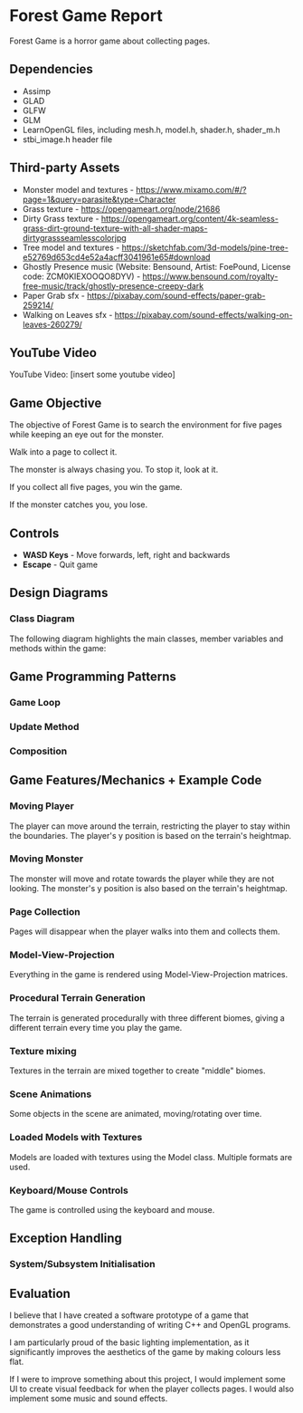 # Forest Game Report
Forest Game is a horror game about collecting pages.

## Dependencies
- Assimp
- GLAD
- GLFW
- GLM
- LearnOpenGL files, including mesh.h, model.h, shader.h, shader_m.h
- stbi_image.h header file

## Third-party Assets
- Monster model and textures - https://www.mixamo.com/#/?page=1&query=parasite&type=Character
- Grass texture - https://opengameart.org/node/21686
- Dirty Grass texture - https://opengameart.org/content/4k-seamless-grass-dirt-ground-texture-with-all-shader-maps-dirtygrassseamlesscolorjpg
- Tree model and textures - https://sketchfab.com/3d-models/pine-tree-e52769d653cd4e52a4acff3041961e65#download
- Ghostly Presence music (Website: Bensound, Artist: FoePound, License code: ZCM0KIEXOOQO8DYV) - https://www.bensound.com/royalty-free-music/track/ghostly-presence-creepy-dark
- Paper Grab sfx - https://pixabay.com/sound-effects/paper-grab-259214/
- Walking on Leaves sfx - https://pixabay.com/sound-effects/walking-on-leaves-260279/

## YouTube Video
YouTube Video: [insert some youtube video]

## Game Objective
The objective of Forest Game is to search the environment for five pages while keeping an eye out for the monster.

Walk into a page to collect it.

The monster is always chasing you. To stop it, look at it.

If you collect all five pages, you win the game.

If the monster catches you, you lose.

## Controls
- **WASD Keys** - Move forwards, left, right and backwards
- **Escape** - Quit game

## Design Diagrams

### Class Diagram
The following diagram highlights the main classes, member variables and methods within the game:
<!-- ![Game loop pattern in Letrio](./images/game_loop.png) -->

## Game Programming Patterns

### Game Loop
<!-- ![Game loop pattern in Letrio](./images/game_loop.png) -->
### Update Method
<!-- ![Game loop pattern in Letrio](./images/game_loop.png) -->
### Composition
<!-- ![Game loop pattern in Letrio](./images/game_loop.png) -->

## Game Features/Mechanics + Example Code

### Moving Player
The player can move around the terrain, restricting the player to stay within the boundaries. The player's y position is based on the terrain's heightmap.
<!-- ![Game loop pattern in Letrio](./images/game_loop.png) -->
<!-- ![Code example of dropping a piece](./images/code_example_drop.png) -->
<!-- ![Code example of dropping a piece](./images/code_example_drop.png) -->
<!-- ![Code example of dropping a piece](./images/code_example_drop.png) -->
### Moving Monster
The monster will move and rotate towards the player while they are not looking. The monster's y position is also based on the terrain's heightmap.
<!-- ![Game loop pattern in Letrio](./images/game_loop.png) -->
<!-- ![Code example of dropping a piece](./images/code_example_drop.png) -->
<!-- ![Code example of dropping a piece](./images/code_example_drop.png) -->
<!-- ![Code example of dropping a piece](./images/code_example_drop.png) -->
### Page Collection
Pages will disappear when the player walks into them and collects them.
<!-- ![Game loop pattern in Letrio](./images/game_loop.png) -->
<!-- ![Code example of dropping a piece](./images/code_example_drop.png) -->
<!-- ![Code example of dropping a piece](./images/code_example_drop.png) -->
<!-- ![Code example of dropping a piece](./images/code_example_drop.png) -->
### Model-View-Projection
Everything in the game is rendered using Model-View-Projection matrices.
<!-- ![Code example of dropping a piece](./images/code_example_drop.png) CPP implementation -->
<!-- ![Code example of dropping a piece](./images/code_example_drop.png) Vertex shader implementation -->
### Procedural Terrain Generation
The terrain is generated procedurally with three different biomes, giving a different terrain every time you play the game.
<!-- ![Game loop pattern in Letrio](./images/game_loop.png) -->
<!-- ![Code example of dropping a piece](./images/code_example_drop.png) Vertex generation -->
<!-- ![Code example of dropping a piece](./images/code_example_drop.png) Heightmap assignment -->
<!-- ![Code example of dropping a piece](./images/code_example_drop.png) Biome assignment -->
### Texture mixing
Textures in the terrain are mixed together to create "middle" biomes.
<!-- ![Game loop pattern in Letrio](./images/game_loop.png) -->
<!-- ![Code example of dropping a piece](./images/code_example_drop.png) -->
<!-- ![Code example of dropping a piece](./images/code_example_drop.png) -->
<!-- ![Code example of dropping a piece](./images/code_example_drop.png) -->
### Scene Animations
Some objects in the scene are animated, moving/rotating over time.
<!-- ![Code example of dropping a piece](./images/code_example_drop.png) SUN rotation gif -->
<!-- ![Code example of dropping a piece](./images/code_example_drop.png) SUN rotation code -->
<!-- ![Code example of dropping a piece](./images/code_example_drop.png) PAGE rotation gif -->
<!-- ![Code example of dropping a piece](./images/code_example_drop.png) PAGE rotation code -->
### Loaded Models with Textures
Models are loaded with textures using the Model class. Multiple formats are used.
<!-- ![Code example of dropping a piece](./images/code_example_drop.png) Monster model with textures -->
<!-- ![Code example of dropping a piece](./images/code_example_drop.png) Monster class constructor -->
<!-- ![Code example of dropping a piece](./images/code_example_drop.png) Page class constructor -->
### Keyboard/Mouse Controls
The game is controlled using the keyboard and mouse.
<!-- ![Code example of dropping a piece](./images/code_example_drop.png) SUN rotation gif -->
<!-- ![Code example of dropping a piece](./images/code_example_drop.png) SUN rotation code -->
<!-- ![Code example of dropping a piece](./images/code_example_drop.png) PAGE rotation gif -->
<!-- ![Code example of dropping a piece](./images/code_example_drop.png) PAGE rotation code -->

## Exception Handling

### System/Subsystem Initialisation
<!-- ![Code example of dropping a piece](./images/code_example_drop.png) GLAD -->
<!-- ![Code example of dropping a piece](./images/code_example_drop.png) GLFW -->

## Evaluation
I believe that I have created a software prototype of a game that demonstrates a good understanding of writing C++ and OpenGL programs.

I am particularly proud of the basic lighting implementation, as it significantly improves the aesthetics of the game by making colours less flat.

If I were to improve something about this project, I would implement some UI to create visual feedback for when the player collects pages. I would also implement some music and sound effects.